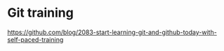 Git training
========
https://github.com/blog/2083-start-learning-git-and-github-today-with-self-paced-training
